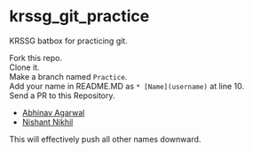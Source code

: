 # krssg_git_practice
KRSSG batbox for practicing git.

Fork this repo.<br/>
Clone it.<br/>
Make a branch named `Practice`.<br/>
Add your name in README.MD as `* [Name](username)` at line 10.<br/>
Send a PR to this Repository.

* [Abhinav Agarwal](abhinavagarwal07)
* [Nishant Nikhil](nishnik)

This will effectively push all other names downward.
